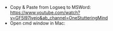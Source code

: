 - Copy & Paste from Logseq to MSWord: https://www.youtube.com/watch?v=GF5l97lvejo&ab_channel=OneStutteringMind
- Open cmd window in Mac: